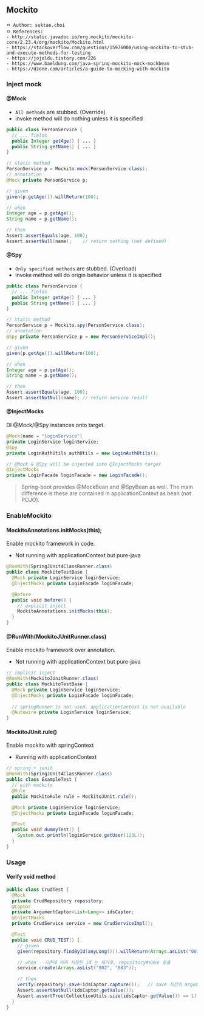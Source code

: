 ## Mockito

```
ㅁ Author: suktae.choi
ㅁ References:
- http://static.javadoc.io/org.mockito/mockito-core/2.23.4/org/mockito/Mockito.html
- https://stackoverflow.com/questions/15976008/using-mockito-to-stub-and-execute-methods-for-testing
- https://jojoldu.tistory.com/226
- https://www.baeldung.com/java-spring-mockito-mock-mockbean
- https://dzone.com/articles/a-guide-to-mocking-with-mockito
```

### Inject mock
#### @Mock
- `All methods` are stubbed. (Override)
- invoke method will do nothing unless it is specified

```java
public class PersonService {
  // ... fields
  public Integer getAge() { ... }
  public String getName() { ... }
}

// static method
PersonService p = Mockito.mock(PersonService.class);
// annotation
@Mock private PersonService p;

// given
given(p.getAge()).willReturn(100);

// when
Integer age = p.getAge();
String name = p.getName();

// then
Assert.assertEquals(age, 100);
Assert.assertNull(name);	// return nothing (not defined)
```

#### @Spy
- `Only specified methods` are stubbed. (Overload)
- invoke method will do origin behavior unless it is specified

```java
public class PersonService {
  // ... fields
  public Integer getAge() { ... }
  public String getName() { ... }
}

// static method
PersonService p = Mockito.spy(PersonService.class);
// annotation
@Spy private PersonService p = new PersonServiceImpl();

// given
given(p.getAge()).willReturn(100);

// when
Integer age = p.getAge();
String name = p.getName();

// then
Assert.assertEquals(age, 100);
Assert.assertNotNull(name);	// return service result
```

#### @InjectMocks
DI @Mock/@Spy instances onto target.

```java
@Mock(name = "loginService")
private LoginService loginService;
@Spy
private LoginAuthUtils authUtils = new LoginAuthUtils();

// @Mock & @Spy will be injected into @InjectMocks target
@InjectMocks
private LoginFacade loginFacade = new LoginFacade();
```

> Spring-boot provides @MockBean and @SpyBean as well. The main difference is these are contained in applicationContext as bean (not POJO).

### EnableMockito

#### MockitoAnnotations.initMocks(this);

Enable mockito framework in code.

- Not running with applicationContext but pure-java

```java
@RunWith(SpringJUnit4ClassRunner.class)
public class MockitoTestBase {
  @Mock private LoginService loginService;
  @InjectMocks private LoginFacade loginFacade;

  @Before
  public void before() {
    // explicit inject
    MockitoAnnotations.initMocks(this);
  }
}
```

#### @RunWith(MockitoJUnitRunner.class)

Enable mockito framework over annotation.

- Not running with applicationContext but pure-java

```java
// implicit inject
@RunWith(MockitoJUnitRunner.class)
public class MockitoTestBase {
  @Mock private LoginService loginService;
  @InjectMocks private LoginFacade loginFacade;
  
  // springRunner is not used. applicationContext is not available
  @Autowire private LoginService loginService;
}
```

#### MockitoJUnit.rule()

Enable mockito with springContext

- Running with applicationContext

```java
// spring + junit
@RunWith(SpringJUnit4ClassRunner.class)
public class ExampleTest {
  // with mockito
  @Rule
  public MockitoRule rule = MockitoJUnit.rule();

  @Mock private LoginService loginService;
  @InjectMocks private LoginFacade loginFacade;

  @Test
  public void dummyTest() {
    System.out.println(loginService.getUser(123L));
  }
}
```

### Usage

#### Verify void method

```java
public class CrudTest {
  @Mock
  private CrudRepository repository;
  @Captor
  private ArgumentCaptor<List<Long>> idsCaptor;
  @InjectMocks
  private CrudService service = new CrudServiceImpl();

  @Test
  public void CRUD_TEST() {
    // given
    given(repository.findById(anyLong())).willReturn(Arrays.asList("001", "002"));

    // when - 기존에 이미 저장된 id 는 제거후, repository#save 호출
    service.create(Arrays.asList("002", "003"));

    // then
    verify(repository).save(idsCaptor.capture());   // save 직전의 argument 를 captor 한다.
    Assert.assertNotNull(idsCaptor.getValue());
    Assert.assertTrue(CollectionUtils.size(idsCaptor.getValue()) == 1); // "003"
  }
}
```